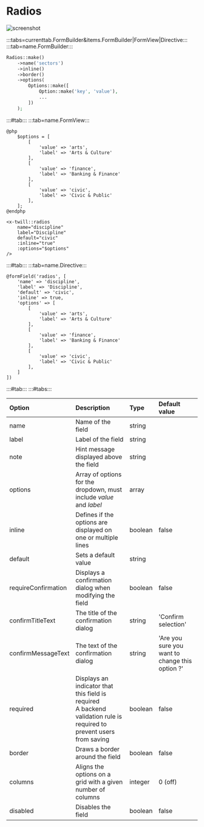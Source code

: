 # Radios

![screenshot](/assets/radios.png)

:::tabs=currenttab.FormBuilder&items.FormBuilder|FormView|Directive:::
:::tab=name.FormBuilder:::

```php
Radios::make()
    ->name('sectors')
    ->inline()
    ->border()
    ->options(
        Options::make([
            Option::make('key', 'value'),
            ...
        ])
    );
```

:::#tab:::
:::tab=name.FormView:::

```blade
@php
    $options = [
        [
            'value' => 'arts',
            'label' => 'Arts & Culture'
        ],
        [
            'value' => 'finance',
            'label' => 'Banking & Finance'
        ],
        [
            'value' => 'civic',
            'label' => 'Civic & Public'
        ],
    ];
@endphp

<x-twill::radios
    name="discipline"
    label="Discipline"
    default="civic"
    :inline="true"
    :options="$options"
/>
```

:::#tab:::
:::tab=name.Directive:::

```blade
@formField('radios', [
    'name' => 'discipline',
    'label' => 'Discipline',
    'default' => 'civic',
    'inline' => true,
    'options' => [
        [
            'value' => 'arts',
            'label' => 'Arts & Culture'
        ],
        [
            'value' => 'finance',
            'label' => 'Banking & Finance'
        ],
        [
            'value' => 'civic',
            'label' => 'Civic & Public'
        ],
    ]
])
```

:::#tab:::
:::#tabs:::

| Option              | Description                                                                                                              | Type    | Default value                                   |
|:--------------------|:-------------------------------------------------------------------------------------------------------------------------|:--------|:------------------------------------------------|
| name                | Name of the field                                                                                                        | string  |                                                 |
| label               | Label of the field                                                                                                       | string  |                                                 |
| note                | Hint message displayed above the field                                                                                   | string  |                                                 |
| options             | Array of options for the dropdown, must include _value_ and _label_                                                      | array   |                                                 |
| inline              | Defines if the options are displayed on one or multiple lines                                                            | boolean | false                                           |
| default             | Sets a default value                                                                                                     | string  |                                                 |
| requireConfirmation | Displays a confirmation dialog when modifying the field                                                                  | boolean | false                                           |
| confirmTitleText    | The title of the confirmation dialog                                                                                     | string  | 'Confirm selection'                             |
| confirmMessageText  | The text of the confirmation dialog                                                                                      | string  | 'Are you sure you want to change this option ?' |
| required            | Displays an indicator that this field is required<br/>A backend validation rule is required to prevent users from saving | boolean | false                                           |
| border              | Draws a border around the field                                                                                          | boolean | false                                           |
| columns             | Aligns the options on a grid with a given number of columns                                                              | integer | 0 (off)                                         |
| disabled            | Disables the field                                                                                                       | boolean | false                                           | 
